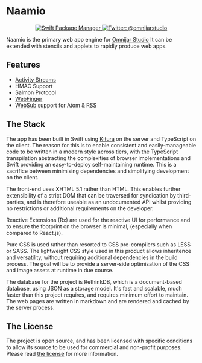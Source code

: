 # Naamio

<p align="center">
    <a href="https://swift.org/package-manager">
        <img src="https://img.shields.io/badge/spm-compatible-brightgreen.svg?style=flat" alt="Swift Package Manager" />
    </a>
    <a href="https://twitter.com/omnijarstudio">
        <img src="https://img.shields.io/badge/contact-@omnijarstudio-blue.svg?style=flat" alt="Twitter: @omnijarstudio" />
    </a>
</p>

Naamio is the primary web app engine for 
[Omnijar Studio](https://omnijar.studio "Omnijar Studio")
It can be extended with stencils and applets to rapidly
produce web apps.

## Features

* [Activity Streams](http://activitystrea.ms/)
* HMAC Support
* Salmon Protocol
* [WebFinger](https://www.packetizer.com/ws/webfinger/)
* [WebSub](https://w3c.github.io/websub/) support for Atom & RSS

## The Stack

The app has been built in Swift using [Kitura](https://github.com/IBM-Swift/Kitura)
on the server and TypeScript on the client. The reason for this is to
enable consistent and easily-manageable code to be written
in a modern style across tiers, with the TypeScript 
transpilation abstracting the complexities of browser
implementations and Swift providing an easy-to-deploy 
self-maintaining runtime. This is a sacrifice between 
minimising dependencies and simplifying development on
the client.

The front-end uses XHTML 5.1 rather than HTML. This enables
further extensibility of a strict DOM that can be traversed
for syndication by third-parties, and is therefore useable 
as an undocumented API whilst providing no restrictions
or additional requirements on the developer. 

Reactive Extensions (Rx) are used for the reactive UI for 
performance and to ensure the footprint on the browser
is minimal, (especially when compared to React.js).

Pure CSS is used rather than resorted to CSS pre-compilers 
such as LESS or SASS. The lightweight CSS style used in this 
product allows inheritence and versatility, without 
requiring additional dependencies in the build process.
The goal will be to provide a server-side optimisation
of the CSS and image assets at runtime in due course.

The database for the project is RethinkDB, which is a 
document-based database, using JSON as a storage model.
It's fast and scalable, much faster than this project
requires, and requires minimum effort to maintain.
The web pages are written in markdown and are rendered
and cached by the server process.

## The License

The project is open source, and has been licensed with
specific conditions to allow its source to be used for 
commercial and non-profit purposes. Please read 
[the license](./LICENSE.md "the license") for more 
information.
